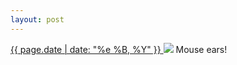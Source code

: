 ```yaml
---
layout: post
---
```


<p>
  <a href="/487">
    <time>{{ page.date | date: "%e %B, %Y" }}</time>
  </a>
  <a href="/487"><img src="{{ site.assets_url }}/487.jpg"/></a>
  <span>Mouse ears!</span>
</p>
